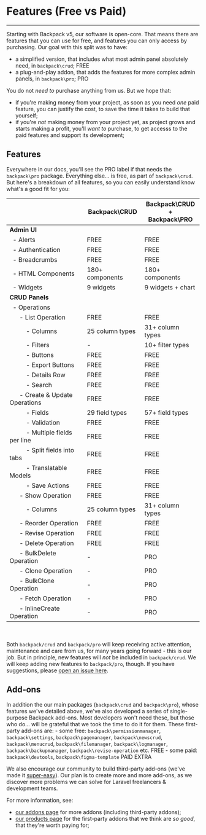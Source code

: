 # Features (Free vs Paid)

---

Starting with Backpack v5, our software is open-core. That means there are features that you can use for free, and features you can only access by purchasing. Our goal with this split was to have:
- a simplified version, that includes what most admin panel absolutely need, in `backpack\crud`; <span class="badge badge-pill badge-success">FREE</span>
- a plug-and-play addon, that adds the features for more complex admin panels, in `backpack\pro`; <span class="badge badge-pill badge-info">PRO</span>

You do not _need to_ purchase anything from us. But we hope that:
- if you're making money from your project, as soon as you need _one_ paid feature, you can justify the cost, to save the time it takes to build that yourself;
- if you're _not_ making money from your project yet, as project grows and starts making a profit, you'll _want to_ purchase, to get accesss to the paid features and support its development;

<a name="feature-list"></a>
## Features

Everywhere in our docs, you'll see the <span class="badge badge-pill badge-info">PRO</span> label if that needs the `backpack\pro` package. Everything else... is free, as part of `backpack\crud`. But here's a breakdown of all features, so you can easily understand know what's a good fit for you:

<table class="table table-sm table-striped table-hover">
  <thead>
    <tr>
      <th></th>
      <th class="text-center">Backpack\CRUD</th>
      <th class="text-center">Backpack\CRUD + <br>Backpack\PRO</th>
    </tr>
  </thead>
  <tbody>
    <tr>
      <td><strong>Admin UI</strong></td>
      <td class="text-center"></td>
      <td class="text-center"></td>
    </tr>
    <tr>
      <td> &nbsp; - Alerts</td>
      <td class="text-center"><span class="badge badge-success">FREE</span></td>
      <td class="text-center"><span class="badge badge-success">FREE</span></td>
    </tr>
    <tr>
      <td> &nbsp; - Authentication</td>
      <td class="text-center"><span class="badge badge-success">FREE</span></td>
      <td class="text-center"><span class="badge badge-success">FREE</span></td>
    </tr>
    <tr>
      <td> &nbsp; - Breadcrumbs</td>
      <td class="text-center"><span class="badge badge-success">FREE</span></td>
      <td class="text-center"><span class="badge badge-success">FREE</span></td>
    </tr>
    <tr>
      <td> &nbsp; - HTML Components</td>
      <td class="text-center"><span class="badge badge-success">180+ components</span></td>
      <td class="text-center"><span class="badge badge-success">180+ components</span></td>
    </tr>
    <tr>
      <td> &nbsp; - Widgets</td>
      <td class="text-center"><span class="badge badge-success">9 widgets</span></td>
      <td class="text-center"><span class="badge badge-success">9 widgets</span> + <span class="badge badge-info">chart</span></td>
    </tr>
    <tr>
      <td><strong>CRUD Panels</strong></td>
      <td class="text-center"></td>
      <td class="text-center"></td>
    </tr>
    <tr>
      <td> &nbsp; - Operations</td>
      <td class="text-center"></td>
      <td class="text-center"></td>
    </tr>
    <tr>
      <td> &nbsp; &nbsp; &nbsp; - List Operation</td>
      <td class="text-center"><span class="badge badge-success">FREE</span></td>
      <td class="text-center"><span class="badge badge-success">FREE</span></td>
    </tr>
    <tr>
      <td> &nbsp; &nbsp; &nbsp; &nbsp; &nbsp; - Columns</td>
      <td class="text-center"><span class="badge badge-success">25 column types</span></td>
      <td class="text-center"><span class="badge badge-info">31+ column types</span></td>
    </tr>
    <tr>
      <td> &nbsp; &nbsp; &nbsp; &nbsp; &nbsp; - Filters</td>
      <td class="text-center">-</td>
      <td class="text-center"><span class="badge badge-info">10+ filter types</span></td>
    </tr>
    <tr>
      <td> &nbsp; &nbsp; &nbsp; &nbsp; &nbsp; - Buttons</td>
      <td class="text-center"><span class="badge badge-success">FREE</span></td>
      <td class="text-center"><span class="badge badge-success">FREE</span></td>
    </tr>
    <tr>
      <td> &nbsp; &nbsp; &nbsp; &nbsp; &nbsp; - Export Buttons</td>
      <td class="text-center"><span class="badge badge-success">FREE</span></td>
      <td class="text-center"><span class="badge badge-success">FREE</span></td>
    </tr>
    <tr>
      <td> &nbsp; &nbsp; &nbsp; &nbsp; &nbsp; - Details Row</td>
      <td class="text-center"><span class="badge badge-success">FREE</span></td>
      <td class="text-center"><span class="badge badge-success">FREE</span></td>
    </tr>
    <tr>
      <td> &nbsp; &nbsp; &nbsp; &nbsp; &nbsp; - Search</td>
      <td class="text-center"><span class="badge badge-success">FREE</span></td>
      <td class="text-center"><span class="badge badge-success">FREE</span></td>
    </tr>
    <tr>
      <td> &nbsp; &nbsp; &nbsp; - Create & Update Operations</td>
      <td class="text-center"><span class="badge badge-success">FREE</span></td>
      <td class="text-center"><span class="badge badge-success">FREE</span></td>
    </tr>
    <tr>
      <td> &nbsp; &nbsp; &nbsp; &nbsp; &nbsp; - Fields</td>
      <td class="text-center"><span class="badge badge-success">29 field types</span></td>
      <td class="text-center"><span class="badge badge-info">57+ field types</span></td>
    </tr>
    <tr>
      <td> &nbsp; &nbsp; &nbsp; &nbsp; &nbsp; - Validation</td>
      <td class="text-center"><span class="badge badge-success">FREE</span></td>
      <td class="text-center"><span class="badge badge-success">FREE</span></td>
    </tr>
    <tr>
      <td> &nbsp; &nbsp; &nbsp; &nbsp; &nbsp; - Multiple fields per line</td>
      <td class="text-center"><span class="badge badge-success">FREE</span></td>
      <td class="text-center"><span class="badge badge-success">FREE</span></td>
    </tr>
    <tr>
      <td> &nbsp; &nbsp; &nbsp; &nbsp; &nbsp; - Split fields into tabs</td>
      <td class="text-center"><span class="badge badge-success">FREE</span></td>
      <td class="text-center"><span class="badge badge-success">FREE</span></td>
    </tr>
    <tr>
      <td> &nbsp; &nbsp; &nbsp; &nbsp; &nbsp; - Translatable Models</td>
      <td class="text-center"><span class="badge badge-success">FREE</span></td>
      <td class="text-center"><span class="badge badge-success">FREE</span></td>
    </tr>
    <tr>
      <td> &nbsp; &nbsp; &nbsp; &nbsp; &nbsp; - Save Actions</td>
      <td class="text-center"><span class="badge badge-success">FREE</span></td>
      <td class="text-center"><span class="badge badge-success">FREE</span></td>
    </tr>
    <tr>
      <td> &nbsp; &nbsp; &nbsp; - Show Operation</td>
      <td class="text-center"><span class="badge badge-success">FREE</span></td>
      <td class="text-center"><span class="badge badge-success">FREE</span></td>
    </tr>
    <tr>
      <td> &nbsp; &nbsp; &nbsp; &nbsp; &nbsp; - Columns</td>
      <td class="text-center"><span class="badge badge-success">25 column types</span></td>
      <td class="text-center"><span class="badge badge-info">31+ column types</span></td>
    </tr>
    <tr>
      <td> &nbsp; &nbsp; &nbsp; - Reorder Operation</td>
      <td class="text-center"><span class="badge badge-success">FREE</span></td>
      <td class="text-center"><span class="badge badge-success">FREE</span></td>
    </tr>
    <tr>
      <td> &nbsp; &nbsp; &nbsp; - Revise Operation</td>
      <td class="text-center"><span class="badge badge-success">FREE</span></td>
      <td class="text-center"><span class="badge badge-success">FREE</span></td>
    </tr>
    <tr>
      <td> &nbsp; &nbsp; &nbsp; - Delete Operation</td>
      <td class="text-center"><span class="badge badge-success">FREE</span></td>
      <td class="text-center"><span class="badge badge-success">FREE</span></td>
    </tr>
    <tr>
      <td> &nbsp; &nbsp; &nbsp; - BulkDelete Operation</td>
      <td class="text-center">-</td>
      <td class="text-center"><span class="badge badge-info">PRO</span></td>
    </tr>
    <tr>
      <td> &nbsp; &nbsp; &nbsp; - Clone Operation</td>
      <td class="text-center">-</td>
      <td class="text-center"><span class="badge badge-info">PRO</span></td>
    </tr>
    <tr>
      <td> &nbsp; &nbsp; &nbsp; - BulkClone Operation</td>
      <td class="text-center">-</td>
      <td class="text-center"><span class="badge badge-info">PRO</span></td>
    </tr>
    <tr>
      <td> &nbsp; &nbsp; &nbsp; - Fetch Operation</td>
      <td class="text-center">-</td>
      <td class="text-center"><span class="badge badge-info">PRO</span></td>
    </tr>
    <tr>
      <td> &nbsp; &nbsp; &nbsp; - InlineCreate Operation</td>
      <td class="text-center">-</td>
      <td class="text-center"><span class="badge badge-info">PRO</span></td>
    </tr>
  </tbody>
</table>

<br><br>
Both `backpack/crud` and `backpack/pro` will keep receiving active attention, maintenance and care from us, for many years going forward - this is our job. But in principle, new features will _not_ be included in `backpack/crud`. We will keep adding new features to `backpack/pro`, though. If you have suggestions, please [open an issue here](https://github.com/laravel-backpack/ideas).

<a name="no-license-needed-on-localhost"></a>
## Add-ons

In addition the our main packages (`backpack\crud` and `backpack\pro`), whose features we've detailed above, we've also developed a series of single-purpose Backpack add-ons. Most developers won't need these, but those who do... will be grateful that we took the time to do it for them. These first-party add-ons are:
    - some free: `backpack\permissionmanager`, `backpack\settings`, `backpack\pagemanager`, `backpack\newscrud`, `backpack\menucrud`, `backpack\filemanager`, `backpack\logmanager`, `backpack\backupmanager`, `backpack\revise-operation` etc. <span class="badge badge-pill badge-success">FREE</span>
    - some paid: `backpack\devtools`, `backpack\figma-template` <span class="badge badge-pill badge-warning">PAID EXTRA</span>

We also encourage our community to build third-party add-ons (we've made it [super-easy](/docs/{{version}}/add-ons-tutorial-using-the-addon-skeleton)). Our plan is to create more and more add-ons, as we discover more problems we can solve for Laravel freelancers & development teams.

For more information, see:
- [our addons page](https://backpackforlaravel.com/addons) for more addons (including third-party addons);
- [our products page](https://backpackforlaravel.com/products) for the first-party addons that we think are _so good_, that they're worth paying for;
